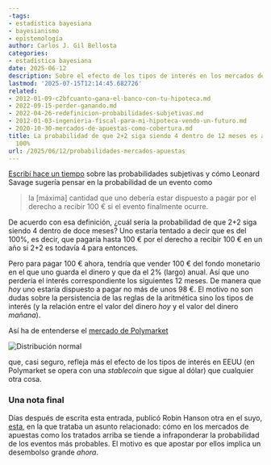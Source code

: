 ```yaml
---
-tags:
- estadística bayesiana
- bayesianismo
- epistemología
author: Carlos J. Gil Bellosta
categories:
- estadística bayesiana
date: 2025-06-12
description: Sobre el efecto de los tipos de interés en los mercados de apuestas y de cómo sesgan las probabilidades
lastmod: '2025-07-15T12:14:45.682726'
related:
- 2012-01-09-c2bfcuanto-gana-el-banco-con-tu-hipoteca.md
- 2022-09-15-perder-ganando.md
- 2022-04-26-redefinicion-probabilidades-subjetivas.md
- 2012-01-03-ingenieria-fiscal-para-mi-hipoteca-vendo-un-futuro.md
- 2020-10-30-mercados-de-apuestas-como-cobertura.md
title: La probabilidad de que 2+2 siga siendo 4 dentro de 12 meses es algo menor del
  100%
url: /2025/06/12/probabilidades-mercados-apuestas
---
```


[Escribí hace un tiempo](/2020/05/18/como-pensar-en-la-probabilidad-de-un-evento/) sobre las probabilidades subjetivas y cómo Leonard Savage sugería pensar en la probabilidad de un evento como

> la [máxima] cantidad que uno debería estar dispuesto a pagar por el derecho a recibir 100&nbsp;€ si el evento finalmente ocurre.

De acuerdo con esa definición, ¿cuál sería la probabilidad de que 2+2 siga siendo 4 dentro de doce meses? Uno estaría tentado a decir que es del 100%, es decir, que pagaría hasta 100&nbsp;€ por el derecho a recibir 100&nbsp;€ en un año si 2+2 es todavía 4 para entonces.

Pero para pagar 100&nbsp;€ ahora, tendría que vender 100&nbsp;€ del fondo monetario en el que uno guarda el dinero y que da el 2% (largo) anual. Así que uno perdería el interés correspondiente los siguientes 12 meses. De manera que _hoy_ uno estaría dispuesto a pagar no más de unos 98&nbsp;€. El motivo no son dudas sobre la persistencia de las reglas de la aritmética sino los tipos de interés (y la relación entre el valor del dinero _hoy_ y el valor del dinero _mañana_).

Así ha de entenderse el [mercado de Polymarket](https://polymarket.com/event/will-jesus-christ-return-in-2025)

![Distribución normal](/wp-uploads/2025/polymarket-jesus-christ-2025.png#center)

que, casi seguro, refleja más el efecto de los tipos de interés en EEUU (en Polymarket se opera con una _stablecoin_ que sigue al dólar) que cualquier otra cosa.

### Una nota final

Días después de escrita esta entrada, publicó Robin Hanson otra en el suyo, [esta](https://www.overcomingbias.com/p/combos-cut-long-shot-bias), en la que trataba un asunto relacionado: cómo en los mercados de apuestas como los tratados arriba se tiende a infraponderar la probabilidad de los eventos más probables. El motivo es que apostar por ellos implica un desembolso grande _ahora_.